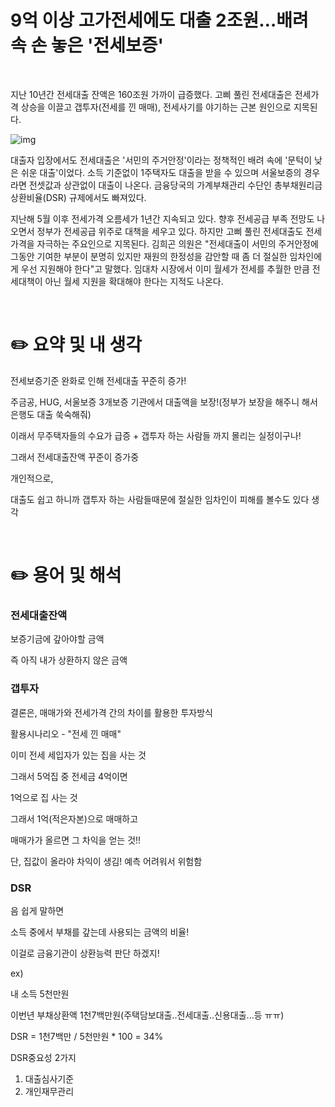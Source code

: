 # 9억 이상 고가전세에도 대출 2조원…배려 속 손 놓은 '전세보증'

<br/>

지난 10년간 전세대출 잔액은 160조원 가까이 급증했다. 고삐 풀린 전세대출은 전세가격 상승을 이끌고 갭투자(전세를 낀 매매), 전세사기를 야기하는 근본 원인으로 지목된다.



![img](https://blog.kakaocdn.net/dn/9w3Sa/btsHGwCTH40/fCCnHlRXw2bUFPL9sBFOr0/img.png)



대출자 입장에서도 전세대출은 '서민의 주거안정'이라는 정책적인 배려 속에 '문턱이 낮은 쉬운 대출'이었다. 소득 기준없이 1주택자도 대출을 받을 수 있으며 서울보증의 경우라면 전셋값과 상관없이 대출이 나온다. 금융당국의 가계부채관리 수단인 총부채원리금상환비율(DSR) 규제에서도 빠져있다.



지난해 5월 이후 전세가격 오름세가 1년간 지속되고 있다. 향후 전세공급 부족 전망도 나오면서 정부가 전세공급 위주로 대책을 세우고 있다. 하지만 고삐 풀린 전세대출도 전세가격을 자극하는 주요인으로 지목된다. 김희곤 의원은 "전세대출이 서민의 주거안정에 그동안 기여한 부분이 분명히 있지만 재원의 한정성을 감안할 때 좀 더 절실한 임차인에게 우선 지원해야 한다"고 말했다. 임대차 시장에서 이미 월세가 전세를 추월한 만큼 전세대책이 아닌 월세 지원을 확대해야 한다는 지적도 나온다.

<br/>

# ✏️ 요약 및 내 생각



전세보증기준 완화로 인해 전세대출 꾸준히 증가!

주금공, HUG, 서울보증 3개보증 기관에서 대출액을 보장!(정부가 보장을 해주니 해서 은행도 대출 쑥숙해줘)

이래서 무주택자들의 수요가 급증 + 갭투자 하는 사람들 까지 몰리는 실정이구나!

그래서 전세대출잔액 꾸준이 증가중



개인적으로, 

대출도 쉽고 하니까 갭투자 하는 사람들때문에 절실한 임차인이 피해를 볼수도 있다 생각

<br/>

# ✏️ 용어 및 해석



### 전세대출잔액

보증기금에 갚아야할 금액 

즉 아직 내가 상환하지 않은 금액



### 갭투자

결론은, 매매가와 전세가격 간의 차이를 활용한 투자방식

활용시나리오 - "전세 낀 매매"

이미 전세 세입자가 있는 집을 사는 것



그래서 5억집 중 전세금 4억이면

1억으로 집 사는 것 



그래서 1억(적은자본)으로 매매하고 

매매가가 올르면 그 차익을 얻는 것!!



단, 집값이 올라야 차익이 생김! 예측 어려워서 위험함



### DSR

음 쉽게 말하면

소득 중에서 부채를 갚는데 사용되는 금액의 비율!

이걸로 금융기관이 상환능력 판단 하겠지!



ex)

내 소득 5천만원

이번년 부채상환액 1천7백만원(주택담보대출..전세대출..신용대출...등 ㅠㅠ)

DSR = 1천7백만 / 5천만원 * 100 = 34%



DSR중요성 2가지

1. 대출심사기준
2. 개인재무관리